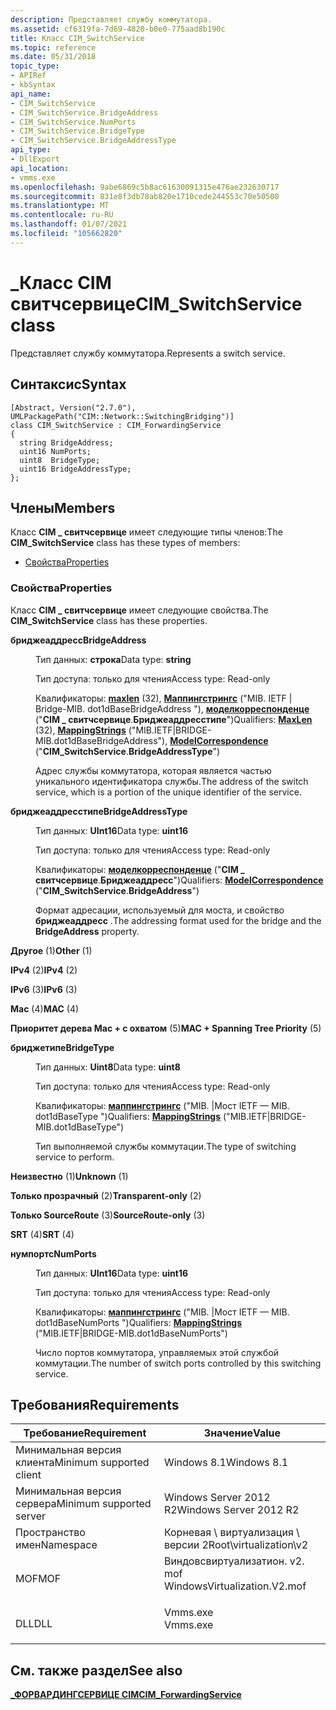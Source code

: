 ```yaml
---
description: Представляет службу коммутатора.
ms.assetid: cf6319fa-7d69-4820-b0e0-775aad8b190c
title: Класс CIM_SwitchService
ms.topic: reference
ms.date: 05/31/2018
topic_type:
- APIRef
- kbSyntax
api_name:
- CIM_SwitchService
- CIM_SwitchService.BridgeAddress
- CIM_SwitchService.NumPorts
- CIM_SwitchService.BridgeType
- CIM_SwitchService.BridgeAddressType
api_type:
- DllExport
api_location:
- vmms.exe
ms.openlocfilehash: 9abe6869c5b8ac61630091315e476ae232630717
ms.sourcegitcommit: 831e8f3db78ab820e1710cede244553c70e50500
ms.translationtype: MT
ms.contentlocale: ru-RU
ms.lasthandoff: 01/07/2021
ms.locfileid: "105662820"
---
```

# <a name="cim_switchservice-class"></a><span data-ttu-id="02f07-103">\_Класс CIM свитчсервице</span><span class="sxs-lookup"><span data-stu-id="02f07-103">CIM\_SwitchService class</span></span>

<span data-ttu-id="02f07-104">Представляет службу коммутатора.</span><span class="sxs-lookup"><span data-stu-id="02f07-104">Represents a switch service.</span></span>

## <a name="syntax"></a><span data-ttu-id="02f07-105">Синтаксис</span><span class="sxs-lookup"><span data-stu-id="02f07-105">Syntax</span></span>

``` syntax
[Abstract, Version("2.7.0"), UMLPackagePath("CIM::Network::SwitchingBridging")]
class CIM_SwitchService : CIM_ForwardingService
{
  string BridgeAddress;
  uint16 NumPorts;
  uint8  BridgeType;
  uint16 BridgeAddressType;
};
```

## <a name="members"></a><span data-ttu-id="02f07-106">Члены</span><span class="sxs-lookup"><span data-stu-id="02f07-106">Members</span></span>

<span data-ttu-id="02f07-107">Класс **CIM \_ свитчсервице** имеет следующие типы членов:</span><span class="sxs-lookup"><span data-stu-id="02f07-107">The **CIM\_SwitchService** class has these types of members:</span></span>

-   [<span data-ttu-id="02f07-108">Свойства</span><span class="sxs-lookup"><span data-stu-id="02f07-108">Properties</span></span>](#properties)

### <a name="properties"></a><span data-ttu-id="02f07-109">Свойства</span><span class="sxs-lookup"><span data-stu-id="02f07-109">Properties</span></span>

<span data-ttu-id="02f07-110">Класс **CIM \_ свитчсервице** имеет следующие свойства.</span><span class="sxs-lookup"><span data-stu-id="02f07-110">The **CIM\_SwitchService** class has these properties.</span></span>

<dl> <dt>

<span data-ttu-id="02f07-111">**бриджеаддресс**</span><span class="sxs-lookup"><span data-stu-id="02f07-111">**BridgeAddress**</span></span>
</dt> <dd> <dl> <dt>

<span data-ttu-id="02f07-112">Тип данных: **строка**</span><span class="sxs-lookup"><span data-stu-id="02f07-112">Data type: **string**</span></span>
</dt> <dt>

<span data-ttu-id="02f07-113">Тип доступа: только для чтения</span><span class="sxs-lookup"><span data-stu-id="02f07-113">Access type: Read-only</span></span>
</dt> <dt>

<span data-ttu-id="02f07-114">Квалификаторы: [**maxlen**](/windows/desktop/WmiSdk/standard-qualifiers) (32), [**Маппингстрингс**](/windows/desktop/WmiSdk/standard-qualifiers) ("MIB. IETF \| Bridge-MIB. dot1dBaseBridgeAddress "), [**моделкорреспонденце**](/windows/desktop/WmiSdk/standard-qualifiers) ("**CIM \_ свитчсервице**.**Бриджеаддресстипе**")</span><span class="sxs-lookup"><span data-stu-id="02f07-114">Qualifiers: [**MaxLen**](/windows/desktop/WmiSdk/standard-qualifiers) (32), [**MappingStrings**](/windows/desktop/WmiSdk/standard-qualifiers) ("MIB.IETF\|BRIDGE-MIB.dot1dBaseBridgeAddress"), [**ModelCorrespondence**](/windows/desktop/WmiSdk/standard-qualifiers) ("**CIM\_SwitchService**.**BridgeAddressType**")</span></span>
</dt> </dl>

<span data-ttu-id="02f07-115">Адрес службы коммутатора, которая является частью уникального идентификатора службы.</span><span class="sxs-lookup"><span data-stu-id="02f07-115">The address of the switch service, which is a portion of the unique identifier of the service.</span></span>

</dd> <dt>

<span data-ttu-id="02f07-116">**бриджеаддресстипе**</span><span class="sxs-lookup"><span data-stu-id="02f07-116">**BridgeAddressType**</span></span>
</dt> <dd> <dl> <dt>

<span data-ttu-id="02f07-117">Тип данных: **UInt16**</span><span class="sxs-lookup"><span data-stu-id="02f07-117">Data type: **uint16**</span></span>
</dt> <dt>

<span data-ttu-id="02f07-118">Тип доступа: только для чтения</span><span class="sxs-lookup"><span data-stu-id="02f07-118">Access type: Read-only</span></span>
</dt> <dt>

<span data-ttu-id="02f07-119">Квалификаторы: [**моделкорреспонденце**](/windows/desktop/WmiSdk/standard-qualifiers) ("**CIM \_ свитчсервице**.**Бриджеаддресс**")</span><span class="sxs-lookup"><span data-stu-id="02f07-119">Qualifiers: [**ModelCorrespondence**](/windows/desktop/WmiSdk/standard-qualifiers) ("**CIM\_SwitchService**.**BridgeAddress**")</span></span>
</dt> </dl>

<span data-ttu-id="02f07-120">Формат адресации, используемый для моста, и свойство **бриджеаддресс** .</span><span class="sxs-lookup"><span data-stu-id="02f07-120">The addressing format used for the bridge and the **BridgeAddress** property.</span></span>

<dt>

<span id="Other"></span><span id="other"></span><span id="OTHER"></span>

<span data-ttu-id="02f07-121">**Другое** (1)</span><span class="sxs-lookup"><span data-stu-id="02f07-121">**Other** (1)</span></span>


</dt> <dd></dd> <dt>

<span id="IPv4"></span><span id="ipv4"></span><span id="IPV4"></span>

<span data-ttu-id="02f07-122">**IPv4** (2)</span><span class="sxs-lookup"><span data-stu-id="02f07-122">**IPv4** (2)</span></span>


</dt> <dd></dd> <dt>

<span id="IPv6"></span><span id="ipv6"></span><span id="IPV6"></span>

<span data-ttu-id="02f07-123">**IPv6** (3)</span><span class="sxs-lookup"><span data-stu-id="02f07-123">**IPv6** (3)</span></span>


</dt> <dd></dd> <dt>

<span id="MAC"></span><span id="mac"></span>

<span data-ttu-id="02f07-124">**Mac** (4)</span><span class="sxs-lookup"><span data-stu-id="02f07-124">**MAC** (4)</span></span>


</dt> <dd></dd> <dt>

<span id="MAC___Spanning_Tree_Priority"></span><span id="mac___spanning_tree_priority"></span><span id="MAC___SPANNING_TREE_PRIORITY"></span>

<span data-ttu-id="02f07-125">**Приоритет дерева Mac + с охватом** (5)</span><span class="sxs-lookup"><span data-stu-id="02f07-125">**MAC + Spanning Tree Priority** (5)</span></span>


</dt> <dd></dd> </dl>

</dd> <dt>

<span data-ttu-id="02f07-126">**бриджетипе**</span><span class="sxs-lookup"><span data-stu-id="02f07-126">**BridgeType**</span></span>
</dt> <dd> <dl> <dt>

<span data-ttu-id="02f07-127">Тип данных: **Uint8**</span><span class="sxs-lookup"><span data-stu-id="02f07-127">Data type: **uint8**</span></span>
</dt> <dt>

<span data-ttu-id="02f07-128">Тип доступа: только для чтения</span><span class="sxs-lookup"><span data-stu-id="02f07-128">Access type: Read-only</span></span>
</dt> <dt>

<span data-ttu-id="02f07-129">Квалификаторы: [**маппингстрингс**](/windows/desktop/WmiSdk/standard-qualifiers) ("MIB. \|Мост IETF — MIB. dot1dBaseType ")</span><span class="sxs-lookup"><span data-stu-id="02f07-129">Qualifiers: [**MappingStrings**](/windows/desktop/WmiSdk/standard-qualifiers) ("MIB.IETF\|BRIDGE-MIB.dot1dBaseType")</span></span>
</dt> </dl>

<span data-ttu-id="02f07-130">Тип выполняемой службы коммутации.</span><span class="sxs-lookup"><span data-stu-id="02f07-130">The type of switching service to perform.</span></span>

<dt>

<span id="Unknown"></span><span id="unknown"></span><span id="UNKNOWN"></span>

<span data-ttu-id="02f07-131">**Неизвестно** (1)</span><span class="sxs-lookup"><span data-stu-id="02f07-131">**Unknown** (1)</span></span>


</dt> <dd></dd> <dt>

<span id="Transparent-only"></span><span id="transparent-only"></span><span id="TRANSPARENT-ONLY"></span>

<span data-ttu-id="02f07-132">**Только прозрачный** (2)</span><span class="sxs-lookup"><span data-stu-id="02f07-132">**Transparent-only** (2)</span></span>


</dt> <dd></dd> <dt>

<span id="SourceRoute-only"></span><span id="sourceroute-only"></span><span id="SOURCEROUTE-ONLY"></span>

<span data-ttu-id="02f07-133">**Только SourceRoute** (3)</span><span class="sxs-lookup"><span data-stu-id="02f07-133">**SourceRoute-only** (3)</span></span>


</dt> <dd></dd> <dt>

<span id="SRT"></span><span id="srt"></span>

<span data-ttu-id="02f07-134">**SRT** (4)</span><span class="sxs-lookup"><span data-stu-id="02f07-134">**SRT** (4)</span></span>


</dt> <dd></dd> </dl>

</dd> <dt>

<span data-ttu-id="02f07-135">**нумпортс**</span><span class="sxs-lookup"><span data-stu-id="02f07-135">**NumPorts**</span></span>
</dt> <dd> <dl> <dt>

<span data-ttu-id="02f07-136">Тип данных: **UInt16**</span><span class="sxs-lookup"><span data-stu-id="02f07-136">Data type: **uint16**</span></span>
</dt> <dt>

<span data-ttu-id="02f07-137">Тип доступа: только для чтения</span><span class="sxs-lookup"><span data-stu-id="02f07-137">Access type: Read-only</span></span>
</dt> <dt>

<span data-ttu-id="02f07-138">Квалификаторы: [**маппингстрингс**](/windows/desktop/WmiSdk/standard-qualifiers) ("MIB. \|Мост IETF — MIB. dot1dBaseNumPorts ")</span><span class="sxs-lookup"><span data-stu-id="02f07-138">Qualifiers: [**MappingStrings**](/windows/desktop/WmiSdk/standard-qualifiers) ("MIB.IETF\|BRIDGE-MIB.dot1dBaseNumPorts")</span></span>
</dt> </dl>

<span data-ttu-id="02f07-139">Число портов коммутатора, управляемых этой службой коммутации.</span><span class="sxs-lookup"><span data-stu-id="02f07-139">The number of switch ports controlled by this switching service.</span></span>

</dd> </dl>

## <a name="requirements"></a><span data-ttu-id="02f07-140">Требования</span><span class="sxs-lookup"><span data-stu-id="02f07-140">Requirements</span></span>



| <span data-ttu-id="02f07-141">Требование</span><span class="sxs-lookup"><span data-stu-id="02f07-141">Requirement</span></span> | <span data-ttu-id="02f07-142">Значение</span><span class="sxs-lookup"><span data-stu-id="02f07-142">Value</span></span> |
|-------------------------------------|---------------------------------------------------------------------------------------------------------|
| <span data-ttu-id="02f07-143">Минимальная версия клиента</span><span class="sxs-lookup"><span data-stu-id="02f07-143">Minimum supported client</span></span><br/> | <span data-ttu-id="02f07-144">Windows 8.1</span><span class="sxs-lookup"><span data-stu-id="02f07-144">Windows 8.1</span></span><br/>                                                                                  |
| <span data-ttu-id="02f07-145">Минимальная версия сервера</span><span class="sxs-lookup"><span data-stu-id="02f07-145">Minimum supported server</span></span><br/> | <span data-ttu-id="02f07-146">Windows Server 2012 R2</span><span class="sxs-lookup"><span data-stu-id="02f07-146">Windows Server 2012 R2</span></span><br/>                                                                       |
| <span data-ttu-id="02f07-147">Пространство имен</span><span class="sxs-lookup"><span data-stu-id="02f07-147">Namespace</span></span><br/>                | <span data-ttu-id="02f07-148">Корневая \\ виртуализация \\ версии 2</span><span class="sxs-lookup"><span data-stu-id="02f07-148">Root\\virtualization\\v2</span></span><br/>                                                                     |
| <span data-ttu-id="02f07-149">MOF</span><span class="sxs-lookup"><span data-stu-id="02f07-149">MOF</span></span><br/>                      | <dl> <span data-ttu-id="02f07-150"><dt>Виндовсвиртуализатион. v2. mof</dt></span><span class="sxs-lookup"><span data-stu-id="02f07-150"><dt>WindowsVirtualization.V2.mof</dt></span></span> </dl> |
| <span data-ttu-id="02f07-151">DLL</span><span class="sxs-lookup"><span data-stu-id="02f07-151">DLL</span></span><br/>                      | <dl> <span data-ttu-id="02f07-152"><dt>Vmms.exe</dt></span><span class="sxs-lookup"><span data-stu-id="02f07-152"><dt>Vmms.exe</dt></span></span> </dl>                     |



## <a name="see-also"></a><span data-ttu-id="02f07-153">См. также раздел</span><span class="sxs-lookup"><span data-stu-id="02f07-153">See also</span></span>

<dl> <dt>

[<span data-ttu-id="02f07-154">**\_ФОРВАРДИНГСЕРВИЦЕ CIM**</span><span class="sxs-lookup"><span data-stu-id="02f07-154">**CIM\_ForwardingService**</span></span>](cim-forwardingservice.md)
</dt> </dl>

 

